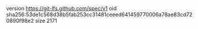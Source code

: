 version https://git-lfs.github.com/spec/v1
oid sha256:53de1c568d38b5fab253cc31481ceeed641459770006a78ae83cd720890f98e2
size 2171
